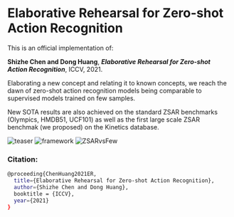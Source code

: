 # Elaborative Rehearsal for Zero-shot Action Recognition
  
This is an official implementation of:

**Shizhe Chen and Dong Huang**, ***Elaborative Rehearsal for Zero-shot Action Recognition***, ICCV, 2021. 

Elaborating a new concept and relating it to known concepts, we reach the dawn of zero-shot action recognition models being comparable to supervised models trained on few samples.

New SOTA results are also achieved on the standard ZSAR benchmarks (Olympics, HMDB51, UCF101) as well as the first large scale ZSAR benchmak (we proposed) on the Kinetics database.  

![teaser](https://github.com/DeLightCMU/ElaborativeRehearsal/figures/teaser.png)
![framework](https://github.com/DeLightCMU/ElaborativeRehearsal/figures/framework.png)
![ZSARvsFew](https://github.com/DeLightCMU/ElaborativeRehearsal/figures/ZSARvsFew.png)


### Citation: 

```bash
@proceeding{ChenHuang2021ER,
  title={Elaborative Rehearsal for Zero-shot Action Recognition},
  author={Shizhe Chen and Dong Huang},
  booktitle = {ICCV},
  year={2021}
}
```
